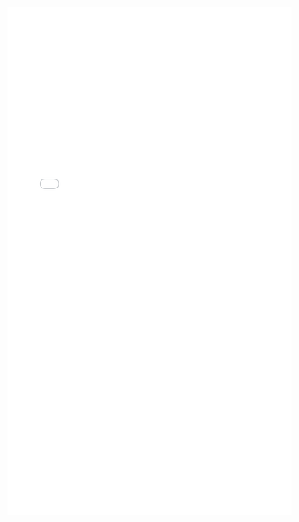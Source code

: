 <div style="text-align: center; width: 100%; height: 900px;">
<iframe src="/contact/contact.html?title=KiTTY" style="border: none; padding: 0; scrolling: no; top:0; left: 0; width: 100%; height: 100%;"></iframe>
</div>
